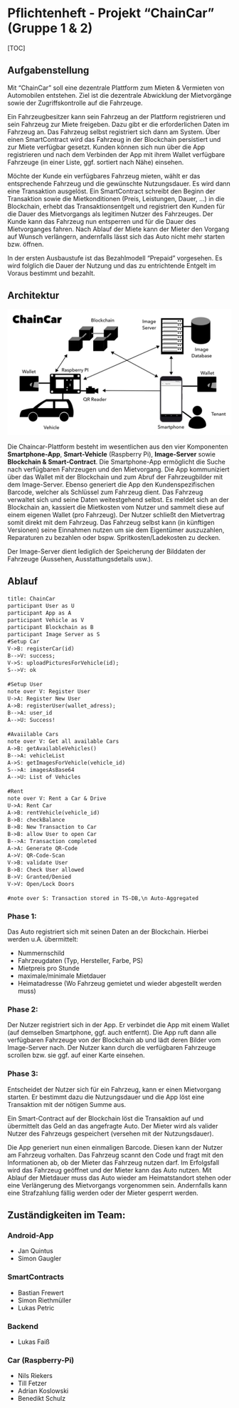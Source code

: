 # Pflichtenheft - Projekt “ChainCar” (Gruppe 1 & 2)

[TOC]

## Aufgabenstellung

Mit “ChainCar” soll eine dezentrale Plattform zum Mieten & Vermieten von Automobilen entstehen. Ziel ist die dezentrale Abwicklung der Mietvorgänge sowie der Zugriffskontrolle auf die Fahrzeuge.

Ein Fahrzeugbesitzer kann sein Fahrzeug an der Plattform registrieren und sein Fahrzeug zur Miete freigeben. Dazu gibt er die erforderlichen Daten im Fahrzeug an. Das Fahrzeug selbst registriert sich dann am System. Über einen SmartContract wird das Fahrzeug in der Blockchain persistiert und zur Miete verfügbar gesetzt. Kunden können sich nun  über die App registrieren und nach dem Verbinden der App mit ihrem Wallet verfügbare Fahrzeuge (in einer Liste, ggf. sortiert nach Nähe) einsehen.

Möchte der Kunde ein verfügbares Fahrzeug mieten, wählt er das entsprechende Fahrzeug und die gewünschte Nutzungsdauer. Es wird dann eine Transaktion ausgelöst. Ein SmartContract schreibt den Beginn der Transaktion sowie die Mietkonditionen (Preis, Leistungen, Dauer, …) in die Blockchain, erhebt das Transaktionsentgelt und registriert den Kunden für die Dauer des Mietvorgangs als legitimen Nutzer des Fahrzeuges. Der Kunde kann das Fahrzeug nun entsperren und für die Dauer des Mietvorganges fahren. Nach Ablauf der Miete kann der Mieter den Vorgang auf Wunsch verlängern, andernfalls lässt sich das Auto nicht mehr starten bzw. öffnen.

In der ersten Ausbaustufe ist das Bezahlmodell “Prepaid” vorgesehen. Es wird folglich die Dauer der Nutzung und das zu entrichtende Entgelt im Voraus bestimmt und bezahlt.

## Architektur

![](assets/komponenten_v3.jpg)

Die Chaincar-Plattform besteht im wesentlichen aus den vier Komponenten **Smartphone-App**, **Smart-Vehicle** (Raspberry  Pi), **Image-Server** sowie **Blockchain & Smart-Contract**.
Die Smartphone-App ermöglicht die Suche nach verfügbaren Fahrzeugen und den Mietvorgang. Die App kommuniziert über das Wallet mit der Blockchain und zum Abruf der Fahrzeugbilder mit dem Image-Server. Ebenso generiert die App den Kundenspezifischen Barcode, welcher als Schlüssel zum Fahrzeug dient.
Das Fahrzeug verwaltet sich und seine Daten weitestgehend selbst. Es meldet sich an der Blockchain an, kassiert die Mietkosten vom Nutzer und sammelt diese auf einem eigenen Wallet (pro Fahrzeug). Der Nutzer schließt den Mietvertrag somit direkt mit dem Fahrzeug. Das Fahrzeug selbst kann (in künftigen Versionen) seine Einnahmen nutzen um sie dem Eigentümer auszuzahlen, Reparaturen zu bezahlen oder bspw. Spritkosten/Ladekosten zu decken.

Der Image-Server dient lediglich der Speicherung der Bilddaten der Fahrzeuge (Aussehen, Ausstattungsdetails usw.).

## Ablauf

```sequence
title: ChainCar
participant User as U
participant App as A
participant Vehicle as V
participant Blockchain as B
participant Image Server as S
#Setup Car
V->B: registerCar(id)
B-->V: success;
V->S: uploadPicturesForVehicle(id);
S-->V: ok

#Setup User
note over V: Register User
U->A: Register New User
A->B: registerUser(wallet_adress);
B-->A: user_id
A-->U: Success!

#Avaiilable Cars
note over V: Get all available Cars
A->B: getAvailableVehicles()
B-->A: vehicleList
A->S: getImagesForVehicle(vehicle_id)
S-->A: imagesAsBase64
A-->U: List of Vehicles

#Rent
note over V: Rent a Car & Drive
U->A: Rent Car
A->B: rentVehicle(vehicle_id)
B->B: checkBalance
B->B: New Transaction to Car
B->B: allow User to open Car
B-->A: Transaction completed
A->A: Generate QR-Code
A->V: QR-Code-Scan
V->B: validate User
B->B: Check User allowed
B->V: Granted/Denied
V->V: Open/Lock Doors

#note over S: Transaction stored in TS-DB,\n Auto-Aggregated
```

### Phase 1:

Das Auto registriert sich mit seinen Daten an der Blockchain. Hierbei werden u.A. übermittelt: 

- Nummernschild
- Fahrzeugdaten (Typ, Hersteller, Farbe, PS)
- Mietpreis pro Stunde
- maximale/minimale Mietdauer
- Heimatadresse (Wo Fahrzeug gemietet und wieder abgestellt werden muss)

### Phase 2:

Der Nutzer registriert sich in der App. Er verbindet die App mit einem Wallet (auf demselben Smartphone, ggf. auch entfernt). Die App ruft dann alle verfügbaren Fahrzeuge von der Blockchain ab und lädt deren Bilder vom Image-Server nach. Der Nutzer kann durch die verfügbaren Fahrzeuge scrollen bzw. sie ggf. auf einer Karte einsehen.

### Phase 3:

Entscheidet der Nutzer sich für ein Fahrzeug, kann er einen Mietvorgang starten. Er bestimmt dazu die Nutzungsdauer und die App löst eine Transaktion mit der nötigen Summe aus.

Ein Smart-Contract auf der Blockchain löst die Transaktion auf und übermittelt das Geld an das angefragte Auto. Der Mieter wird als valider Nutzer des Fahrzeugs gespeichert (versehen mit der Nutzungsdauer).

Die App generiert nun einen einmaligen Barcode. Diesen kann der Nutzer am Fahrzeug vorhalten. Das Fahrzeug scannt den Code und fragt mit den Informationen ab, ob der Mieter das Fahrzeug nutzen darf. Im Erfolgsfall wird das Fahrzeug geöffnet und der Mieter kann das Auto nutzen.
Mit Ablauf der Mietdauer muss das Auto wieder am Heimatstandort stehen oder eine Verlängerung des Mietvorgangs vorgenommen sein. Andernfalls kann eine Strafzahlung fällig werden oder der Mieter gesperrt werden.



## Zuständigkeiten im Team:

### Android-App

- Jan Quintus
- Simon Gaugler

### SmartContracts

- Bastian Frewert
- Simon Riethmüller
- Lukas Petric

### Backend

- Lukas Faiß

### Car (Raspberry-Pi)

- Nils Riekers
- Till Fetzer
- Adrian Koslowski
- Benedikt Schulz

